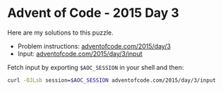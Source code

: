 # Advent of Code - 2015 Day 3
Here are my solutions to this puzzle.

* Problem instructions: [adventofcode.com/2015/day/3](https://adventofcode.com/2015/day/3)
* Input: [adventofcode.com/2015/day/3/input](https://adventofcode.com/2015/day/3/input)

Fetch input by exporting `$AOC_SESSION` in your shell and then:
```bash
curl -OJLsb session=$AOC_SESSION adventofcode.com/2015/day/3/input
```
